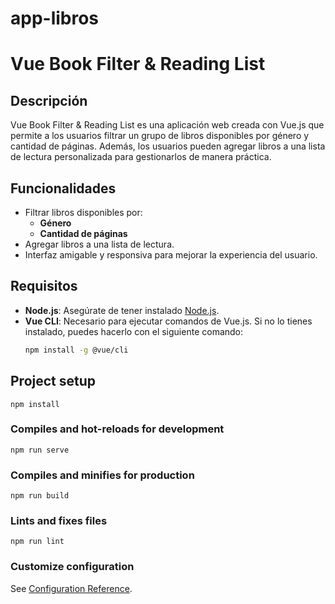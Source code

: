 # app-libros
# Vue Book Filter & Reading List

## Descripción
Vue Book Filter & Reading List es una aplicación web creada con Vue.js que permite a los usuarios filtrar un grupo de libros disponibles por género y cantidad de páginas. Además, los usuarios pueden agregar libros a una lista de lectura personalizada para gestionarlos de manera práctica.

## Funcionalidades
- Filtrar libros disponibles por:
  - **Género**
  - **Cantidad de páginas**
- Agregar libros a una lista de lectura.
- Interfaz amigable y responsiva para mejorar la experiencia del usuario.

## Requisitos
- **Node.js**: Asegúrate de tener instalado [Node.js](https://nodejs.org/).
- **Vue CLI**: Necesario para ejecutar comandos de Vue.js. Si no lo tienes instalado, puedes hacerlo con el siguiente comando:
  ```bash
  npm install -g @vue/cli
## Project setup
```
npm install
```

### Compiles and hot-reloads for development
```
npm run serve
```

### Compiles and minifies for production
```
npm run build
```

### Lints and fixes files
```
npm run lint
```

### Customize configuration
See [Configuration Reference](https://cli.vuejs.org/config/).

